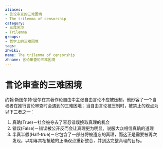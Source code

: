 ```yaml
---
aliases:
- 言论审查的三难困境
- The trilemma of censorship
category:
- 三难困境
- Trilemma
groups:
- 哲学上的三难困境
tags:
zhwiki:
name: The trilemma of censorship
zhname: 言论审查的三难困境
---
```


# 言论审查的三难困境

约翰·斯图尔特·密尔在其著作论自由中主张自由言论不应被压制。他形容了一个当权者在推行言论审查时会遇到的三难困境；当自由言论被压制时，被禁止的观点为以下三者之一：

1. 真确(True)－社会被夺去了容忍错误换取真理的机会
2. 错误(False)－错误被公开反而会让真理更为明显，说服大众相信真确的道理
3. 半真半假(Half-true)－它包含了一部分将被遗忘的真理，而这正是需要被再次发现，以期与其相抵触的正确观点重新整合，并到达完整真理的目标。
